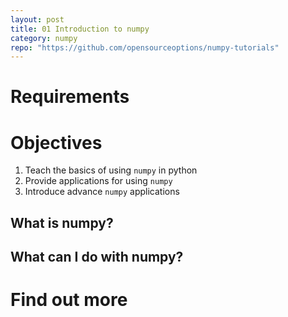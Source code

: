 ```yaml
---
layout: post
title: 01 Introduction to numpy
category: numpy
repo: "https://github.com/opensourceoptions/numpy-tutorials"
---
```


# Requirements

# Objectives
1. Teach the basics of using `numpy` in python
2. Provide applications for using `numpy`
3. Introduce advance `numpy` applications

## What is numpy?

## What can I do with numpy?

# Find out more